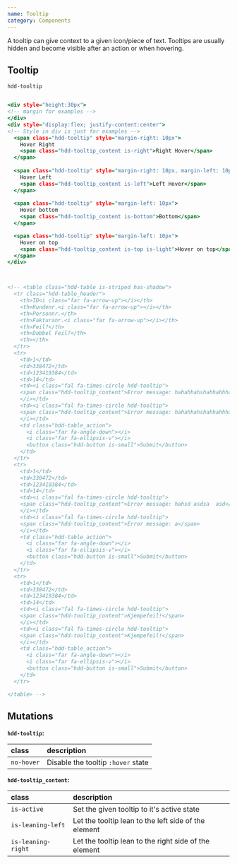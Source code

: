 ```yaml
---
name: Tooltip
category: Components
---
```


A tooltip can give context to a given icon/piece of text. Tooltips are usually hidden and become visible after an action or when hovering.

## Tooltip
`hdd-tooltip`

```tooltip.html

<div style="height:30px">
<!-- margin for examples -->
</div>
<div style="display:flex; justify-content:center">
<!-- Style in div is just for examples -->
  <span class="hdd-tooltip" style="margin-right: 10px">
    Hover Right
    <span class="hdd-tooltip_content is-right">Right Hover</span>
  </span>
   
  <span class="hdd-tooltip" style="margin-right: 10px, margin-left: 10px;">
    Hover Left
    <span class="hdd-tooltip_content is-left">Left Hover</span>
  </span>
   
  <span class="hdd-tooltip" style="margin-left: 10px">
    Hover bottom
    <span class="hdd-tooltip_content is-bottom">Bottom</span>
  </span>

  <span class="hdd-tooltip" style="margin-left: 10px">
    Hover on top
    <span class="hdd-tooltip_content is-top is-light">Hover on top</span>
  </span>
</div>



<!-- <table class="hdd-table is-striped has-shadow">
  <tr class="hdd-table_header">
    <th>ID<i class="far fa-arrow-up"></i></th>
    <th>Kundenr.<i class="far fa-arrow-up"></i></th>
    <th>Personnr.</th>
    <th>Fakturanr.<i class="far fa-arrow-up"></i></th>
    <th>Feil?</th>
    <th>Dobbel Feil?</th>
    <th></th>
  </tr>
  <tr>
    <td>1</td>
    <td>338472</td>
    <td>123419384</td>
    <td>14</td>
    <td><i class="fal fa-times-circle hdd-tooltip">
    <span class="hdd-tooltip_content">Error message: hahahhahshahhahhhahahahha</span>
    </i></td>
    <td><i class="fal fa-times-circle hdd-tooltip">
    <span class="hdd-tooltip_content">Error message: hahahhahshahhahhhahahahha</span>
    </i></td>
    <td class="hdd-table_action">
      <i class="far fa-angle-down"></i>
      <i class="far fa-ellipsis-v"></i>
      <button class="hdd-button is-small">Submit</button>
    </td>
  </tr>
  <tr>
    <td>1</td>
    <td>338472</td>
    <td>123419384</td>
    <td>14</td>
    <td><i class="fal fa-times-circle hdd-tooltip">
    <span class="hdd-tooltip_content">Error message: hahsd asdsa  asd</span>
    </i></td>
    <td><i class="fal fa-times-circle hdd-tooltip">
    <span class="hdd-tooltip_content">Error message: a</span>
    </i></td>
    <td class="hdd-table_action">
      <i class="far fa-angle-down"></i>
      <i class="far fa-ellipsis-v"></i>
      <button class="hdd-button is-small">Submit</button>
    </td>
  </tr>
  <tr>
    <td>1</td>
    <td>338472</td>
    <td>123419384</td>
    <td>14</td>
    <td><i class="fal fa-times-circle hdd-tooltip">
    <span class="hdd-tooltip_content">Kjempefeil!</span>
    </i></td>
    <td><i class="fal fa-times-circle hdd-tooltip">
    <span class="hdd-tooltip_content">Kjempefeil!</span>
    </i></td>
    <td class="hdd-table_action">
      <i class="far fa-angle-down"></i>
      <i class="far fa-ellipsis-v"></i>
      <button class="hdd-button is-small">Submit</button>
    </td>
  </tr>

</table> -->


```

## Mutations
**`hdd-tooltip`:**

| class | description|
| :--- | :--- |
| `no-hover` | Disable the tooltip `:hover` state |

**`hdd-tooltip_content`:**

| class | description|
| :--- | :--- |
| `is-active` | Set the given tooltip to it's active state |
| `is-leaning-left` | Let the tooltip lean to the left side of the element |
| `is-leaning-right` | Let the tooltip lean to the right side of the element |